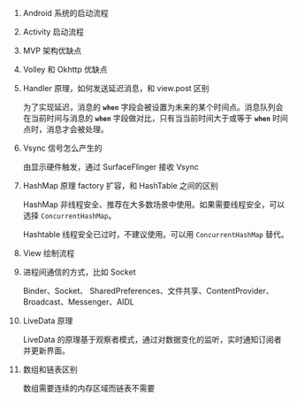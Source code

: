 1. Android 系统的启动流程

2. Activity 启动流程

3. MVP 架构优缺点

4. Volley 和 Okhttp 优缺点

5. Handler 原理，如何发送延迟消息，和 view.post 区别

   为了实现延迟，消息的 **`when`** 字段会被设置为未来的某个时间点。消息队列会在当前时间与消息的 **`when`** 字段做对比，只有当当前时间大于或等于 **`when`** 时间点时，消息才会被处理。

6. Vsync 信号怎么产生的

   由显示硬件触发，通过 SurfaceFlinger 接收 Vsync

7. HashMap 原理 factory 扩容，和 HashTable 之间的区别

   HashMap 非线程安全、推荐在大多数场景中使用。如果需要线程安全，可以选择 `ConcurrentHashMap`。

   Hashtable 线程安全已过时，不建议使用。可以用 `ConcurrentHashMap` 替代。

8. View 绘制流程

9. 进程间通信的方式，比如 Socket

   Binder、Socket、 SharedPreferences、文件共享、ContentProvider、Broadcast、Messenger、AIDL

10. LiveData 原理

    LiveData 的原理基于观察者模式，通过对数据变化的监听，实时通知订阅者并更新界面。

11. 数组和链表区别

    数组需要连续的内存区域而链表不需要
